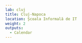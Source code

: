 ```yaml
---
lab: cluj
title: Cluj-Napoca
location: Școala Informală de IT
weight: 2
outputs:
  - Calendar
---
```

